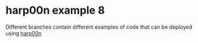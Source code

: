 # harp00n example 8

Different branches contain different examples of code
that can be deployed using [harp00n](https://github.com/unofficialtools/harp00n)
